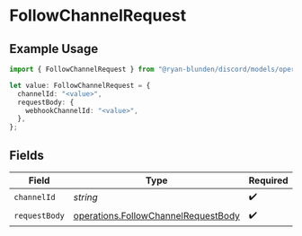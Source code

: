 # FollowChannelRequest

## Example Usage

```typescript
import { FollowChannelRequest } from "@ryan-blunden/discord/models/operations";

let value: FollowChannelRequest = {
  channelId: "<value>",
  requestBody: {
    webhookChannelId: "<value>",
  },
};
```

## Fields

| Field                                                                                      | Type                                                                                       | Required                                                                                   | Description                                                                                |
| ------------------------------------------------------------------------------------------ | ------------------------------------------------------------------------------------------ | ------------------------------------------------------------------------------------------ | ------------------------------------------------------------------------------------------ |
| `channelId`                                                                                | *string*                                                                                   | :heavy_check_mark:                                                                         | N/A                                                                                        |
| `requestBody`                                                                              | [operations.FollowChannelRequestBody](../../models/operations/followchannelrequestbody.md) | :heavy_check_mark:                                                                         | N/A                                                                                        |